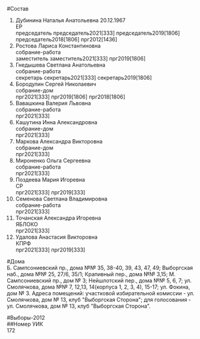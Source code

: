 #Состав  
1. Дубинина Наталья Анатольевна 20.12.1967  
    ЕР  
    председатель председатель2021[333] председатель2019[1806] председатель2018[1806] прг2012[1436]  
2. Ростова Лариса Константиновна  
    собрание-работа  
    заместитель заместитель2021[333] прг2019[1806]  
3. Гнедышева Светлана Анатольевна  
    собрание-работа  
    секретарь секретарь2021[333] секретарь2019[1806]  
4. Бородулин Сергей Николаевич  
    собрание-дом  
    прг2021[333] прг2019[1806] прг2018[1806]  
5. Вавашкина Валерия Львовна  
    собрание-работа  
    прг2021[333]  
6. Кашутина Инна Александровна  
    собрание-дом  
    прг2021[333]  
7. Маркова Александра Викторовна  
    собрание-дом  
    прг2021[333]  
8. Мироненко Ольга Сергеевна  
    собрание-работа  
    прг2021[333]  
9. Поздеева Мария Игоревна  
    СР  
    прг2021[333] прг2019[333]  
10. Семенова Светлана Владимировна  
    собрание-работа  
    прг2021[333]  
11. Точанская Александра Игоревна  
    ЯБЛОКО  
    прг2021[333]  
12. Удалова Анастасия Викторовна  
    КПРФ  
    прг2021[333] прг2019[333]  
  
#Дома  
Б. Сампсониевский пр., дома №№ 35, 38-40, 39, 43, 47, 49; Выборгская наб., дома №№ 25, 27/6, 35/1; Крапивный пер., дома №№ 3,15; М. Сампсониевский пр., дом № 3; Нейшлотский пер., дома №№ 5, 6, 7; ул. Смолячкова, дома №№ 7, 12,13, 14(корпуса 1, 2, 3, 4), 15-17; ул. Фокина, дом № 3. Адреса помещений: участковой избирательной комиссии - ул. Смолячкова, дом № 13, клуб "Выборгская Сторона"; для голосования - ул. Смолячкова, дом № 13, клуб "Выборгская Сторона".  
  
#Выборы-2012  
##Номер УИК  
172  
